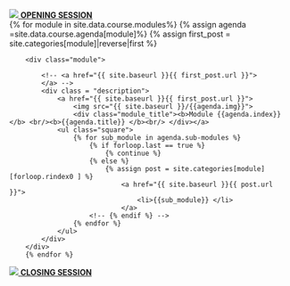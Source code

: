 <div class="syllabus">
        <div class="LiveSession">
         <a href="{{ site.baseurl }}/LiveSession">
            <img src="{{ site.baseurl }}/img/opening.png">
           <b> OPENING SESSION </b><br/></a>
        </div>
</div>
<div class="module_container">
        {% for module in site.data.course.modules%}
        {% assign agenda =site.data.course.agenda[module]%}
        {% assign first_post = site.categories[module]|reverse|first %}

        <div class="module">
            
            <!-- <a href="{{ site.baseurl }}{{ first_post.url }}">
            </a> -->
            <div class = "description">
                <a href="{{ site.baseurl }}{{ first_post.url }}">
                    <img src="{{ site.baseurl }}/{{agenda.img}}">
                    <div class="module_title"><b>Module {{agenda.index}}</b> <br/><b>{{agenda.title}} </b><br/> </div></a>
                <ul class="square">
                    {% for sub_module in agenda.sub-modules %}
                        {% if forloop.last == true %}
                            {% continue %}
                        {% else %} 
                            {% assign post = site.categories[module][forloop.rindex0 ] %}
                                <a href="{{ site.baseurl }}{{ post.url }}">
                                    <li>{{sub_module}} </li>
                                </a>
                        <!-- {% endif %} -->
                    {% endfor %}
                </ul>
            </div>
        </div>
        {% endfor %}
</div>
<div class="syllabus">
        <div class="LiveSession">     
            <a href="{{ site.baseurl }}/LiveSession">
            <img src="{{ site.baseurl }}/img/closing.png">
                <b> CLOSING SESSION </b><br/>
                </a>
        </div>
</div>